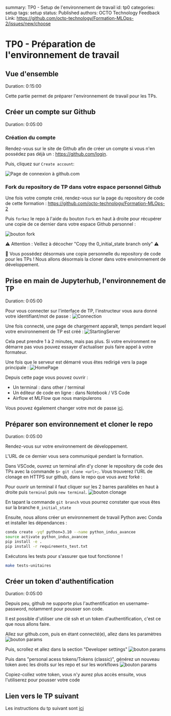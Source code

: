 summary: TP0 - Setup de l'environnement de travail
id: tp0
categories: setup
tags: setup
status: Published
authors: OCTO Technology
Feedback Link: https://github.com/octo-technology/Formation-MLOps-2/issues/new/choose

# TP0 - Préparation de l'environnement de travail

## Vue d'ensemble

Duration: 0:15:00

Cette partie permet de préparer l'environnement de travail pour les TPs.

## Créer un compte sur Github

Duration: 0:05:00

### Création du compte

Rendez-vous sur le site de Github afin de créer un compte si vous n'en possédez pas déjà
un : <https://github.com/login>.

Puis, cliquez sur `Create account`:

![Page de connexion à github.com](./docs/tp0/github-sign-in-page.png)

### Fork du repository de TP dans votre espace personnel Github

Une fois votre compte créé, rendez-vous sur la page du repository de code de cette
formation : <https://github.com/octo-technology/Formation-MLOps-2>

Puis `forkez` le repo à l'aide du bouton `Fork` en haut à droite pour récupérer une copie de ce dernier dans votre
espace Github personnel :

![bouton fork](docs/tp0/github-fork-button.png)

⚠️ Attention : Veillez à décocher "Copy the 0_initial_state branch only" ⚠️

🏁 Vous possédez désormais une copie personnelle du repository de code pour les TPs ! Nous allons désormais la cloner
dans votre environnement de développement.

## Prise en main de Jupyterhub, l'environnement de TP

Duration: 0:05:00

Pour vous connecter sur l'interface de TP, l'instructeur vous aura donné votre identifiant/mot de passe :
![Connection](docs/tp0/connection.png)

Une fois connecté, une page de chargement apparaît, temps pendant lequel votre environnement de TP est créé :
![StartingServer](docs/tp0/starting_server.png)

Cela peut prendre 1 à 2 minutes, mais pas plus. Si votre environment ne démarre pas vous pouvez essayer d'actualiser
puis faire appel à votre formateur.

Une fois que le serveur est démarré vous êtes redirigé vers la page principale :
![HomePage](docs/tp0/homepage.png)

Depuis cette page vous pouvez ouvrir :

- Un terminal : dans other / terminal
- Un éditeur de code en ligne : dans Notebook / VS Code
- Airflow et MLFlow que nous manipulerons

Vous pouvez également changer votre mot de passe [ici](https://lab.aws.octo.training/jupyter/hub/auth/change-password).

## Préparer son environnement et cloner le repo

Duration: 0:05:00

Rendez-vous sur votre environnement de développement.

L'URL de ce dernier vous sera communiqué pendant la formation.

Dans VSCode, ouvrez un terminal afin d'y cloner le repository de code des TPs avec la commande `$> git clone <url>;`.
Vous trouverez l'URL de clonage en HTTPS sur github, dans le repo que vous avez forké :

Pour ouvrir un terminal il faut cliquer sur les 2 barres parallèles en haut à droite puis `terminal`
puis `new terminal`.
![bouton clonage](docs/tp0/github-clone-button.png)

En tapant la commande `git branch` vous pourrez constater que vous êtes sur la branche `0_initial_state`

Ensuite, nous allons créer un environnement de travail Python avec Conda et installer les dépendances :

```bash
conda create -yqf python=3.10 --name python_indus_avancee
source activate python_indus_avancee
pip install -e .
pip install -r requirements_test.txt
```

Exécutons les tests pour s'assurer que tout fonctionne !

```bash
make tests-unitaires
```

## Créer un token d'authentification

Duration: 0:05:00

Depuis peu, github ne supporte plus l'authentification en username-password, notamment pour pousser son code. 

Il est possible d'utiliser une clé ssh et un token d'authentification, c'est ce que nous allons faire.

Allez sur github.com, puis en étant connecté(e), allez dans les paramètres 
![bouton params](docs/tp0/github_settings.png)

Puis, scrollez et allez dans la section "Developer settings"
![bouton params](docs/tp0/github_developer_settings.png)

Puis dans "personal acess tokens/Tokens (classic)", générez un nouveau token avec les droits sur les repo et sur les workflows
![bouton params](docs/tp0/github_tokens.png)

Copiez-collez votre token, vous n'y aurez plus accès ensuite, vous l'utiliserez pour pousser votre code 

## Lien vers le TP suivant

Les instructions du tp suivant sont [ici](https://octo-technology.github.io/Formation-MLOps-2/tp1#0)